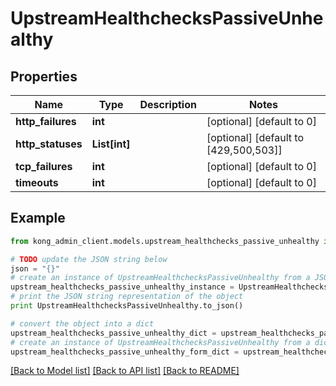 # UpstreamHealthchecksPassiveUnhealthy


## Properties

Name | Type | Description | Notes
------------ | ------------- | ------------- | -------------
**http_failures** | **int** |  | [optional] [default to 0]
**http_statuses** | **List[int]** |  | [optional] [default to [429,500,503]]
**tcp_failures** | **int** |  | [optional] [default to 0]
**timeouts** | **int** |  | [optional] [default to 0]

## Example

```python
from kong_admin_client.models.upstream_healthchecks_passive_unhealthy import UpstreamHealthchecksPassiveUnhealthy

# TODO update the JSON string below
json = "{}"
# create an instance of UpstreamHealthchecksPassiveUnhealthy from a JSON string
upstream_healthchecks_passive_unhealthy_instance = UpstreamHealthchecksPassiveUnhealthy.from_json(json)
# print the JSON string representation of the object
print UpstreamHealthchecksPassiveUnhealthy.to_json()

# convert the object into a dict
upstream_healthchecks_passive_unhealthy_dict = upstream_healthchecks_passive_unhealthy_instance.to_dict()
# create an instance of UpstreamHealthchecksPassiveUnhealthy from a dict
upstream_healthchecks_passive_unhealthy_form_dict = upstream_healthchecks_passive_unhealthy.from_dict(upstream_healthchecks_passive_unhealthy_dict)
```
[[Back to Model list]](../README.md#documentation-for-models) [[Back to API list]](../README.md#documentation-for-api-endpoints) [[Back to README]](../README.md)


